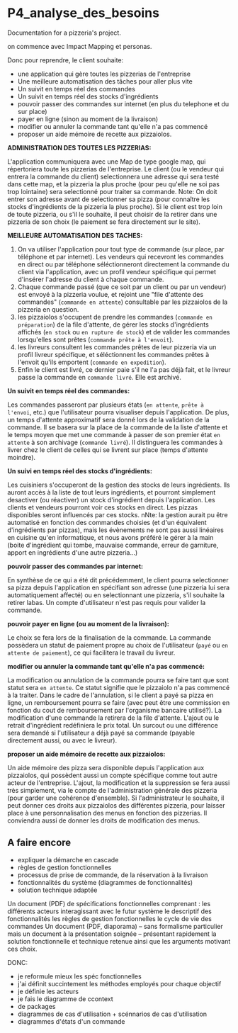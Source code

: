 # P4_analyse_des_besoins

Documentation for a pizzeria's project.

on commence avec Impact Mapping et personas.

Donc pour reprendre, le client souhaite:

* une application qui gère toutes les pizzerias de l'entreprise
* Une meilleure automatisation des tâches pour aller plus vite
* Un suivit en temps réel des commandes
* Un suivit en temps réel des stocks d'ingrédients
* pouvoir passer des commandes sur internet (en plus du telephone et du sur place)
* payer en ligne (sinon au moment de la livraison)
* modifier ou annuler la commande tant qu'elle n'a pas commencé
* proposer un aide mémoire de recette aux pizzaiolos.

**ADMINISTRATION DES TOUTES LES PIZZERIAS:**

L'application communiquera avec une Map de type google map, qui répertoriera toute les pizzerias de l'entreprise. Le client (ou le vendeur qui entrera la commande du client) selectionnera une adresse qui sera testé dans cette map, et la pizzeria la plus proche (pour peu qu'elle ne soi pas trop lointaine) sera selectionné pour traiter sa commande.
Note: On doit entrer son adresse avant de selectionner sa pizza (pour connaître les stocks d'ingrédients de la pizzeria la plus proche). Si le client est trop loin de toute pizzeria, ou s'il le souhaite, il peut choisir de la retirer dans une pizzeria de son choix (le paiement se fera directement sur le site).

**MEILLEURE AUTOMATISATION DES TACHES:**

1. On va utiliser l'application pour tout type de commande (sur place, par téléphone et par internet). Les vendeurs qui recevront les commandes en direct ou par téléphone séléctionneront directement la commande du client via l'application, avec un profil vendeur spécifique qui permet d'insérer l'adresse du client à chaque commande.
1. Chaque commande passé (que ce soit par un client ou par un vendeur) est envoyé à la pizzeria voulue, et rejoint une "file d'attente des commandes" (```commande en attente```) consultable par les pizzaiolos de la pizzeria en question.
1. les pizzaiolos s'occupent de prendre les commandes (```commande en préparation```) de la file d'attente, de gérer les stocks d'ingrédients affichés (```en stock``` ou ```en rupture de stock```) et de valider les commandes lorsqu'elles sont prêtes (```commande prête à l'envoit```).
1. les livreurs consultent les commandes prêtes de leur pizzeria via un profil livreur spécifique, et séléctionnent les commandes prêtes à l'envoit qu'ils emportent (```commande en expedition```).
1. Enfin le client est livré, ce dernier paie s'il ne l'a pas déjà fait, et le livreur passe la commande en ```commande livré```. Elle est archivé.

**Un suivit en temps réel des commandes:**

Les commandes passeront par plusieurs états (```en attente```, ```prête à l'envoi```, etc.) que l'utilisateur pourra visualiser depuis l'application.
De plus, un temps d'attente approximatif sera donné lors de la validation de la commande. Il se basera sur la place de la commande de la liste d'attente et le temps moyen que met une commande à passer de son premier état ```en attente``` à son archivage (```commande livré```). Il distinguera les commandes à livrer chez le client de celles qui se livrent sur place (temps d'attente moindre).

**Un suivi en temps réel des stocks d'ingrédients:**

Les cuisiniers s'occuperont de la gestion des stocks de leurs ingrédients. Ils auront accès à la liste de tout leurs ingrédients, et pourront simplement desactiver (ou réactiver) un stock d'ingrédient depuis l'application.
Les clients et vendeurs pourront voir ces stocks en direct. Les pizzas disponibles seront influencés par ces stocks.
nNte: la gestion aurait pu être automatisé en fonction des commandes choisies (et d'un équivalent d'ingrédients par pizzas), mais les évènements ne sont pas aussi linéaires en cuisine qu'en informatique, et nous avons préféré le gérer à la main (boite d'ingrédient qui tombe, mauvaise commande, erreur de garniture, apport en ingrédients d'une autre pizzeria...)

**pouvoir passer des commandes par internet:**

En synthèse de ce qui a été dit précédemment, le client pourra selectionner sa pizza depuis l'application en spécifiant son adresse (une pizzeria lui sera automatiquement affecté) ou en selectionnant une pizzeria, s'il souhaite la retirer labas. Un compte d'utilisateur n'est pas requis pour valider la commande.

**pouvoir payer en ligne (ou au moment de la livraison):**

Le choix se fera lors de la finalisation de la commande. La commande possèdera un statut de paiement propre au choix de l'utilisateur (```payé``` ou ```en attente de paiement```), ce qui facilitera le travail du livreur.

**modifier ou annuler la commande tant qu'elle n'a pas commencé:**

La modification ou annulation de la commande pourra se faire tant que sont statut sera ```en attente```. Ce statut signifie que le pizzaiolo n'a pas commencé à la traiter.
Dans le cadre de l'annulation, si le client a payé sa pizza en ligne, un remboursement pourra se faire (avec peut être une commission en fonction du cout de remboursement par l'organisme bancaire utilisé?).
La modification d'une commande la retirera de la file d'attente. L'ajout ou le retrait d'ingrédient redéfiniera le prix total. Un surcout ou une différence sera demandé si l'utilisateur a déjà payé sa commande (payable directement aussi, ou avec le livreur).

**proposer un aide mémoire de recette aux pizzaiolos:**

Un aide mémoire des pizza sera disponible depuis l'application aux pizzaiolos, qui possèdent aussi un compte spécifique comme tout autre acteur de l'entreprise. L'ajout, la modification et la suppression se fera aussi très simplement, via le compte de l'administration générale des pizzeria (pour garder une cohérence d'ensemble). Si l'administrateur le souhaite, il peut donner ces droits aux pizzaiolos des différentes pizzeria, pour laisser place à une personnalisation des menus en fonction des pizzerias. Il conviendra aussi de donner les droits de modification des menus.

## A faire encore

* expliquer la démarche en cascade
* règles de gestion fonctionnelles
* processus de prise de commande, de la réservation à la livraison
* fonctionnalités du système (diagrammes de fonctionnalités)
* solution technique adaptée

Un document (PDF) de spécifications fonctionnelles comprenant :
les différents acteurs interagissant avec le futur système
le descriptif des fonctionnalités
les règles de gestion fonctionnelles
le cycle de vie des commandes
Un document (PDF, diaporama) – sans formalisme particulier mais un document à la présentation soignée – présentant rapidement la solution fonctionnelle et technique retenue ainsi que les arguments motivant ces choix.

DONC:

* je reformule mieux les spéc fonctionnelles
* j'ai définit succintement les méthodes employés pour chaque objectif
* je définie les acteurs
* je fais le diagramme de ccontext
* de packages
* diagrammes de cas d'utilisation + scénnarios de cas d'utilisation
* diagrammes d'états d'un commande